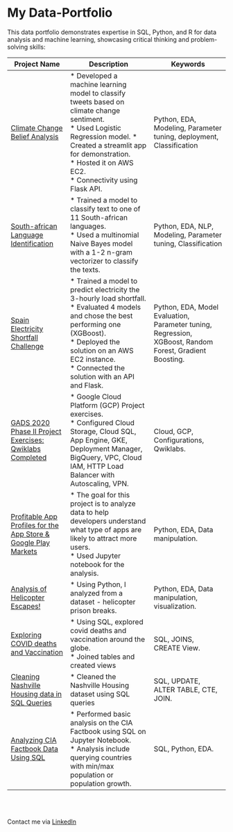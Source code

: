 # My Data-Portfolio
This data portfolio demonstrates expertise in SQL, Python, and R for data analysis and machine learning, showcasing critical thinking and problem-solving skills: 

Project Name  | Description   |  Keywords
------------- | ------------- | ------------------
[Climate Change Belief Analysis](https://github.com/techmalik/Climate-Change-Belief-analysis-2207ACDS_Team_GM1)  | * Developed a machine learning model to classify tweets based on climate change sentiment. </br> * Used Logistic Regression model. * Created a streamlit app for demonstration. </br> * Hosted it on AWS EC2.</br> * Connectivity using Flask API. | Python, EDA, Modeling, Parameter tuning, deployment, Classification
[South-african Language Identification](https://github.com/techmalik/SA-Language-Identification-NLP)  | * Trained a model to classify text to one of 11 South-african languages. </br> * Used a multinomial Naive Bayes model with a 1-2 n-gram vectorizer to classify the texts. | Python, EDA, NLP, Modeling, Parameter tuning, Classification
[Spain Electricity Shortfall Challenge](https://github.com/techmalik/Team_NM4)  | * Trained a model to predict electricity the 3-hourly load shortfall. </br> * Evaluated 4 models and chose the best performing one (XGBoost). </br> * Deployed the solution on an AWS EC2 instance. </br> * Connected the solution with an API and Flask. | Python, EDA, Model Evaluation, Parameter tuning, Regression, XGBoost, Random Forest, Gradient Boosting.
[GADS 2020 Phase II Project Exercises: Qwiklabs Completed](https://github.com/techmalik/GADS-2020-PhaseII-ProjectExercises)  | * Google Cloud Platform (GCP) Project exercises. </br> * Configured Cloud Storage, Cloud SQL, App Engine, GKE, Deployment Manager, BigQuery, VPC, Cloud IAM, HTTP Load Balancer with Autoscaling, VPN. | Cloud, GCP, Configurations, Qwiklabs.
[Profitable App Profiles for the App Store & Google Play Markets](https://github.com/techmalik/ProfitabilityAppProfiles)  | * The goal for this project is to analyze data to help developers understand what type of apps are likely to attract more users. </br> * Used Jupyter notebook for the analysis. | Python, EDA, Data manipulation.
[Analysis of Helicopter Escapes!](https://github.com/techmalik/PrisonBreak)  | * Using Python, I analyzed from a dataset - helicopter prison breaks. | Python, EDA, Data manipulation, visualization.
[Exploring COVID deaths and Vaccination](https://github.com/techmalik/SQLPortfolio)  | * Using SQL, explored covid deaths and vaccination around the globe. </br> * Joined tables and created views | SQL, JOINS, CREATE View.
[Cleaning Nashville Housing data in SQL Queries](https://github.com/techmalik/NashvilleHousing)  | * Cleaned the Nashville Housing dataset using SQL queries | SQL, UPDATE, ALTER TABLE, CTE, JOIN.
[Analyzing CIA Factbook Data Using SQL](https://github.com/techmalik/CIAFactBookSQL)  | * Performed basic analysis on the CIA Factbook using SQL on Jupyter Notebook. </br> * Analysis include querying countries with min/max population or population growth. | SQL, Python, EDA.


</br>
</br>

Contact me via [LinkedIn](https://www.linkedin.com/in/malik-kabir-mustapha/)

